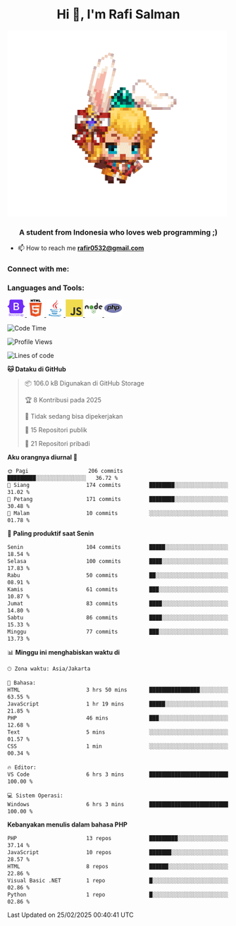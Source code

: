 <h1 align="center">Hi 👋, I'm Rafi Salman</h1>
<img src="img/lp.gif" /> 
<h3 align="center">A student from Indonesia who loves web programming ;)</h3>

- 📫 How to reach me **rafir0532@gmail.com**

<h3 align="left">Connect with me:</h3>
<p align="left">
</p>

<h3 align="left">Languages and Tools:</h3>
<p align="left"> <a href="https://getbootstrap.com" target="_blank" rel="noreferrer"> <img src="https://raw.githubusercontent.com/devicons/devicon/master/icons/bootstrap/bootstrap-plain-wordmark.svg" alt="bootstrap" width="40" height="40"/> </a> <a href="https://www.w3.org/html/" target="_blank" rel="noreferrer"> <img src="https://raw.githubusercontent.com/devicons/devicon/master/icons/html5/html5-original-wordmark.svg" alt="html5" width="40" height="40"/> </a> <a href="https://www.java.com" target="_blank" rel="noreferrer"> <img src="https://raw.githubusercontent.com/devicons/devicon/master/icons/java/java-original.svg" alt="java" width="40" height="40"/> </a> <a href="https://developer.mozilla.org/en-US/docs/Web/JavaScript" target="_blank" rel="noreferrer"> <img src="https://raw.githubusercontent.com/devicons/devicon/master/icons/javascript/javascript-original.svg" alt="javascript" width="40" height="40"/> </a> <a href="https://nodejs.org" target="_blank" rel="noreferrer"> <img src="https://raw.githubusercontent.com/devicons/devicon/master/icons/nodejs/nodejs-original-wordmark.svg" alt="nodejs" width="40" height="40"/> </a> <a href="https://www.php.net" target="_blank" rel="noreferrer"> <img src="https://raw.githubusercontent.com/devicons/devicon/master/icons/php/php-original.svg" alt="php" width="40" height="40"/> </a> </p>

<!--START_SECTION:waka-->
![Code Time](http://img.shields.io/badge/Code%20Time-340%20hrs%2047%20mins-blue)

![Profile Views](http://img.shields.io/badge/Profil%20dilihat-0-blue)

![Lines of code](https://img.shields.io/badge/Sejak%20Hello%20World%20aku%20telah%20menulis-1.7%20million%20baris%20kode-blue)

**🐱 Dataku di GitHub** 

> 📦 106.0 kB Digunakan di GitHub Storage 
 > 
> 🏆 8 Kontribusi pada 2025
 > 
> 🚫 Tidak sedang bisa dipekerjakan
 > 
> 📜 15 Repositori publik 
 > 
> 🔑 21 Repositori pribadi 
 > 
**Aku orangnya diurnal 🐤** 

```text
🌞 Pagi                   206 commits         █████████░░░░░░░░░░░░░░░░   36.72 % 
🌆 Siang                  174 commits         ████████░░░░░░░░░░░░░░░░░   31.02 % 
🌃 Petang                 171 commits         ████████░░░░░░░░░░░░░░░░░   30.48 % 
🌙 Malam                  10 commits          ░░░░░░░░░░░░░░░░░░░░░░░░░   01.78 % 
```
📅 **Paling produktif saat Senin** 

```text
Senin                    104 commits         █████░░░░░░░░░░░░░░░░░░░░   18.54 % 
Selasa                   100 commits         ████░░░░░░░░░░░░░░░░░░░░░   17.83 % 
Rabu                     50 commits          ██░░░░░░░░░░░░░░░░░░░░░░░   08.91 % 
Kamis                    61 commits          ███░░░░░░░░░░░░░░░░░░░░░░   10.87 % 
Jumat                    83 commits          ████░░░░░░░░░░░░░░░░░░░░░   14.80 % 
Sabtu                    86 commits          ████░░░░░░░░░░░░░░░░░░░░░   15.33 % 
Minggu                   77 commits          ███░░░░░░░░░░░░░░░░░░░░░░   13.73 % 
```


📊 **Minggu ini menghabiskan waktu di** 

```text
🕑︎ Zona waktu: Asia/Jakarta

💬 Bahasa: 
HTML                     3 hrs 50 mins       ████████████████░░░░░░░░░   63.55 % 
JavaScript               1 hr 19 mins        █████░░░░░░░░░░░░░░░░░░░░   21.85 % 
PHP                      46 mins             ███░░░░░░░░░░░░░░░░░░░░░░   12.68 % 
Text                     5 mins              ░░░░░░░░░░░░░░░░░░░░░░░░░   01.57 % 
CSS                      1 min               ░░░░░░░░░░░░░░░░░░░░░░░░░   00.34 % 

🔥 Editor: 
VS Code                  6 hrs 3 mins        █████████████████████████   100.00 % 

💻 Sistem Operasi: 
Windows                  6 hrs 3 mins        █████████████████████████   100.00 % 
```

**Kebanyakan menulis dalam bahasa PHP** 

```text
PHP                      13 repos            █████████░░░░░░░░░░░░░░░░   37.14 % 
JavaScript               10 repos            ███████░░░░░░░░░░░░░░░░░░   28.57 % 
HTML                     8 repos             ██████░░░░░░░░░░░░░░░░░░░   22.86 % 
Visual Basic .NET        1 repo              █░░░░░░░░░░░░░░░░░░░░░░░░   02.86 % 
Python                   1 repo              █░░░░░░░░░░░░░░░░░░░░░░░░   02.86 % 
```




 Last Updated on 25/02/2025 00:40:41 UTC
<!--END_SECTION:waka-->
